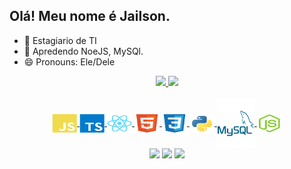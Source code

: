 ## Olá! Meu nome é Jailson.

- 🔭 Estagiario de TI
- 🌱 Apredendo NoeJS, MySQl.
- 😄 Pronouns: Ele/Dele

<div align="center">
  <a href="https://github.com/JailsonPaiva">
  <img height="150em" src="https://github-readme-stats.vercel.app/api?username=JailsonPaiva&show_icons=true&theme=dracula&include_all_commits=true&count_private=true"/>
  <img height="150em" src="https://github-readme-stats.vercel.app/api/top-langs/?username=JailsonPaiva&layout=compact&langs_count=7&theme=dracula"/>
</div>

<div style="display: inline_block"  align="center"><br>
  <img align="center" alt="jailson-Js" height="30" width="40" src="https://raw.githubusercontent.com/devicons/devicon/master/icons/javascript/javascript-plain.svg">
  <img align="center" alt="jailson-Ts" height="30" width="40" src="https://raw.githubusercontent.com/devicons/devicon/master/icons/typescript/typescript-plain.svg">
  <img align="center" alt="jailson-React" height="30" width="40" src="https://raw.githubusercontent.com/devicons/devicon/master/icons/react/react-original.svg">
  <img align="center" alt="jailson-HTML" height="30" width="40" src="https://raw.githubusercontent.com/devicons/devicon/master/icons/html5/html5-original.svg">
  <img align="center" alt="jailson-CSS" height="30" width="40" src="https://raw.githubusercontent.com/devicons/devicon/master/icons/css3/css3-original.svg">
  <img align="center" alt="jailson-Python" height="30" width="40" src="https://raw.githubusercontent.com/devicons/devicon/master/icons/python/python-original.svg">
  <img align="center" alt="jailson-MySQL" height="80" width="60" src="https://raw.githubusercontent.com/devicons/devicon/master/icons/mysql/mysql-plain-wordmark.svg" />
  <img align="center" alt="jailson-NodeJS" height="30" width="40" src="https://raw.githubusercontent.com/devicons/devicon/master/icons/nodejs/nodejs-original.svg" />
</div>
  
<div  align="center">
  <a href="https://www.instagram.com/j.psherl/" target="_blank"><img src="https://img.shields.io/badge/-Instagram-%23E4405F?style=for-the-badge&logo=instagram&logoColor=white" target="_blank"></a> 
  <a href = "mailto:jailsonp437@gmail.com"><img src="https://img.shields.io/badge/-Gmail-%23333?style=for-the-badge&logo=gmail&logoColor=white" target="_blank"></a>
  <a href="https://www.linkedin.com/in/jailson-paiva-90a389203/" target="_blank"><img src="https://img.shields.io/badge/-LinkedIn-%230077B5?style=for-the-badge&logo=linkedin&logoColor=white" target="_blank"></a>    
</div>
  

